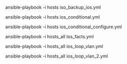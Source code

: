 ansible-playbook -i hosts iso_backup_ios.yml

ansible-playbook -i hosts ios_conditional.yml

ansible-playbook -i hosts ios_conditional_configure.yml

ansible-playbook -i hosts_all ios_facts.yml

ansible-playbook -i hosts_all ios_loop_vlan.yml

ansible-playbook -i hosts_all ios_loop_vlan_2.yml